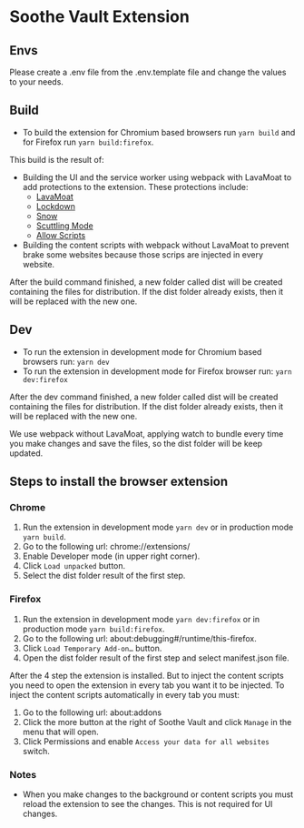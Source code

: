 # Soothe Vault Extension

## Envs

Please create a .env file from the .env.template file and change the values to your needs.

## Build

- To build the extension for Chromium based browsers run `yarn build` and for Firefox run `yarn build:firefox`.

This build is the result of:

- Building the UI and the service worker using webpack with LavaMoat to add protections to the extension. These
  protections include:
    - [LavaMoat](https://github.com/LavaMoat/LavaMoat/tree/main/packages/webpack)
    - [Lockdown](https://github.com/endojs/endo/tree/master/packages/ses)
    - [Snow](https://github.com/lavamoat/snow)
    - [Scuttling Mode](https://github.com/LavaMoat/LavaMoat/blob/main/docs/scuttling.md)
    - [Allow Scripts](https://github.com/LavaMoat/LavaMoat/tree/main/packages/allow-scripts)
- Building the content scripts with webpack without LavaMoat to prevent brake some websites because those scrips
  are injected in every website.

After the build command finished, a new folder called dist will be created containing the files for distribution. If the
dist folder already exists, then it will be replaced with the new one.

## Dev

- To run the extension in development mode for Chromium based browsers run: `yarn dev`
- To run the extension in development mode for Firefox browser run: `yarn dev:firefox`

After the dev command finished, a new folder called dist will be created containing the files for distribution. If the
dist folder already exists, then it will be replaced with the new one.

We use webpack without LavaMoat, applying watch to bundle every time you make changes and save the files, so the
dist folder will be keep updated.

## Steps to install the browser extension

### Chrome

1. Run the extension in development mode `yarn dev` or in production mode `yarn build`.
2. Go to the following url: chrome://extensions/
3. Enable Developer mode (in upper right corner).
4. Click `Load unpacked` button.
5. Select the dist folder result of the first step.

### Firefox

1. Run the extension in development mode `yarn dev:firefox` or in production mode `yarn build:firefox`.
2. Go to the following url: about:debugging#/runtime/this-firefox.
3. Click `Load Temporary Add-on…` button.
4. Open the dist folder result of the first step and select manifest.json file.

After the 4 step the extension is installed. But to inject the content scripts you need to open the extension in every
tab you want it to be injected. To inject the content scripts automatically in every tab you must:

1. Go to the following url: about:addons
2. Click the more button at the right of Soothe Vault and click `Manage` in the menu that will open.
3. Click Permissions and enable `Access your data for all websites` switch.

### Notes

- When you make changes to the background or content scripts you must reload the extension to see the changes. This is
  not required for UI changes.
